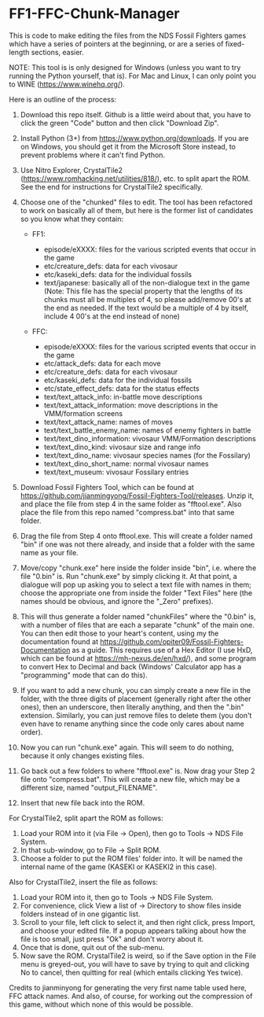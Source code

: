 # FF1-FFC-Chunk-Manager
This is code to make editing the files from the NDS Fossil Fighters games which have a series of pointers at the beginning, or
are a series of fixed-length sections, easier.

NOTE: This tool is is only designed for Windows (unless you want to try running the Python yourself, that is). For Mac and Linux,
I can only point you to WINE (https://www.winehq.org/).

Here is an outline of the process:

01. Download this repo itself. Github is a little weird about that, you have to click the green "Code" button and then click
   "Download Zip".

02. Install Python (3+) from https://www.python.org/downloads. If you are on Windows, you should get it from the Microsoft Store
   instead, to prevent problems where it can't find Python.

03. Use Nitro Explorer, CrystalTile2 (https://www.romhacking.net/utilities/818/), etc. to split apart the ROM. See the end
    for instructions for CrystalTile2 specifically.

04. Choose one of the "chunked" files to edit. The tool has been refactored to work on basically all of them, but here is the
   former list of candidates so you know what they contain:
	- FF1:
		- episode/eXXXX: files for the various scripted events that occur in the game
		- etc/creature_defs: data for each vivosaur
		- etc/kaseki_defs: data for the individual fossils
		- text/japanese: basically all of the non-dialogue text in the game (Note: This file has the special property that the
		  lengths of its chunks must all be multiples of 4, so please add/remove 00's at the end as needed. If the text would
		  be a multiple of 4 by itself, include 4 00's at the end instead of none)
		
	- FFC:
		- episode/eXXXX: files for the various scripted events that occur in the game
		- etc/attack_defs: data for each move
		- etc/creature_defs: data for each vivosaur
		- etc/kaseki_defs: data for the individual fossils
		- etc/state_effect_defs: data for the status effects
		- text/text_attack_info: in-battle move descriptions
		- text/text_attack_information: move descriptions in the VMM/formation screens
		- text/text_attack_name: names of moves
		- text/text_battle_enemy_name: names of enemy fighters in battle
		- text/text_dino_information: vivosaur VMM/Formation descriptions
		- text/text_dino_kind: vivosaur size and range info
		- text/text_dino_name: vivosaur species names (for the Fossilary)
		- text/text_dino_short_name: normal vivosaur names
		- text/text_museum: vivosaur Fossilary entries

05. Download Fossil Fighters Tool, which can be found at https://github.com/jianmingyong/Fossil-Fighters-Tool/releases. Unzip it,
   and place the file from step 4 in the same folder as "fftool.exe". Also place the file from this repo named "compress.bat"
   into that same folder.

06. Drag the file from Step 4 onto fftool.exe. This will create a folder named "bin" if one was not there already, and inside that
   a folder with the same name as your file.

07. Move/copy "chunk.exe" here inside the folder inside "bin", i.e. where the file "0.bin" is. Run "chunk.exe" by simply clicking
   it. At that point, a dialogue will pop up asking you to select a text file with names in them; choose the appropriate one
   from inside the folder "Text Files" here (the names should be obvious, and ignore the "_Zero" prefixes).

08. This will thus generate a folder named "chunkFiles" where the "0.bin" is, with a number of files that are each a separate
   "chunk" of the main one. You can then edit those to your heart's content, using my the documentation found at
   https://github.com/opiter09/Fossil-Fighters-Documentation as a guide. This requires use of a Hex Editor (I use HxD, which can
   be found at https://mh-nexus.de/en/hxd/), and some program to convert Hex to Decimal and back (Windows' Calculator app has a
   "programming" mode that can do this).

09. If you want to add a new chunk, you can simply create a new file in the folder, with the three digits of placement (generally
    right after the other ones), then an underscore, then literally anything, and then the ".bin" extension. Similarly, you can
	just remove files to delete them (you don't even have to rename anything since the code only cares about name order).

09. Now you can run "chunk.exe" again. This will seem to do nothing, because it only changes existing files.

10. Go back out a few folders to where "fftool.exe" is. Now drag your Step 2 file onto "compress.bat". This will create a new
    file, which may be a different size, named "output_FILENAME".

11. Insert that new file back into the ROM.

For CrystalTile2, split apart the ROM as follows:
1. Load your ROM into it (via File -> Open), then go to Tools -> NDS File System.
2. In that sub-window, go to File -> Split ROM.
3. Choose a folder to put the ROM files' folder into. It will be named the internal name of the game (KASEKI or KASEKI2 in this
   case).

Also for CrystalTile2, insert the file as follows:
1. Load your ROM into it, then go to Tools -> NDS File System.
2. For convenience, click View a list of -> Directory to show files inside folders instead of in one gigantic list.
3. Scroll to your file, left click to select it, and then right click, press Import, and choose your edited file. If a popup
   appears talking about how the file is too small, just press "Ok" and don't worry about it.
4. Once that is done, quit out of the sub-menu.
5. Now save the ROM. CrystalTile2 is weird, so if the Save option in the File menu is greyed-out, you will have to save by
   trying to quit and clicking No to cancel, then quitting for real (which entails clicking Yes twice).

Credits to jianminyong for generating the very first name table used here, FFC attack names. And also, of course, for working out
the compression of this game, without which none of this would be possible.
